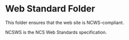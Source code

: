 
# Web Standard Folder

This folder ensures that the web site is NCWS-compliant.

NCSWS is the NCS Web Standards specification.

